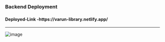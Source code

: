 <h3>Backend Deployment<h3> 
<h4>Deployed-Link -https://varun-library.netlify.app/</h4>
<hr/>

![image](https://github.com/VARUNKUMAR2020/Library_Management_System/assets/111338202/99fbfeae-f335-40b9-bd5c-6201d4d27151)

